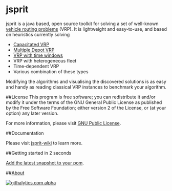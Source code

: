 jsprit
======
jsprit is a java based, open source toolkit for solving a set of well-known <a href="http://neo.lcc.uma.es/vrp/vehicle-routing-problem/" target="_blank">vehicle routing problems</a> (VRP). 
It is lightweight and easy-to-use, and based on heuristics currently solving 
- <a href="http://neo.lcc.uma.es/vrp/vrp-flavors/capacitated-vrp/" target="_blank">Capacitated VRP</a>
- <a href="http://neo.lcc.uma.es/vrp/vrp-flavors/multiple-depot-vrp/" target="_blank">Multiple Depot VRP</a>
- <a href="http://neo.lcc.uma.es/vrp/vrp-flavors/vrp-with-time-windows" target="_blank">VRP with time windows</a>
- VRP with heterogeneous fleet
- Time-dependent VRP
- Various combination of these types

Modifying the algorithms and visualising the discovered solutions is as easy and handy as 
reading classical VRP instances to benchmark your algorithm.


##License
This program is free software; you can redistribute it and/or
modify it under the terms of the GNU General Public License
as published by the Free Software Foundation; either version 2
of the License, or (at your option) any later version.

For more information, please visit [GNU Public License](http://opensource.org/licenses/GPL-2.0).

##Documentation

Please visit [jsprit-wiki](https://github.com/jsprit/jsprit/wiki) to learn more.

##Getting started in 2 seconds

[Add the latest snapshot to your pom](https://github.com/jsprit/jsprit/wiki/Add-latest-snapshot-to-your-pom).

##[About](https://github.com/jsprit/jsprit/wiki/About)

[![githalytics.com alpha](https://cruel-carlota.pagodabox.com/ba53806a8cc8ff439c1a51d152245dee "githalytics.com")](http://githalytics.com/jsprit/jsprit)
